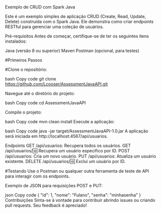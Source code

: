 Exemplo de CRUD com Spark Java

Este é um exemplo simples de aplicação CRUD (Create, Read, Update, Delete) construída com o Spark Java. Ele demonstra como criar endpoints RESTful para gerenciar uma coleção de usuários.

Pré-requisitos
Antes de começar, certifique-se de ter os seguintes itens instalados:

Java (versão 8 ou superior)
Maven
Postman (opcional, para testes)

#Primeiros Passos

#Clone o repositório:

bash
Copy code
git clone https://github.com/Lcooser/AssessmentJavaAPI.git

Navegue até o diretório do projeto:

bash
Copy code
cd AssessmentJavaAPI

Compile o projeto:

bash
Copy code
mvn clean install
Execute a aplicação:

bash
Copy code
java -jar target/AssessmentJavaAPI-1.0.jar
A aplicação será iniciada em http://localhost:4567/api/usuarios.

Endpoints
GET /api/usuarios: Recupera todos os usuários.
GET /api/usuarios/:id: Recupera um usuário específico por ID.
POST /api/usuarios: Cria um novo usuário.
PUT /api/usuarios: Atualiza um usuário existente.
DELETE /api/usuarios/:id: Exclui um usuário por ID.

#Testando
Use o Postman ou qualquer outra ferramenta de teste de API para interagir com os endpoints.

Exemplo de JSON para requisições POST e PUT:

json
Copy code
{
  "id": 1,
  "nome": "Fulano",
  "senha": "minhasenha"
}
Contribuições
Sinta-se à vontade para contribuir abrindo issues ou criando pull requests. Seu feedback é apreciado!

